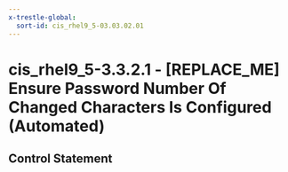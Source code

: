 ```yaml
---
x-trestle-global:
  sort-id: cis_rhel9_5-03.03.02.01
---
```


# cis_rhel9_5-3.3.2.1 - \[REPLACE_ME\] Ensure Password Number Of Changed Characters Is Configured (Automated)

## Control Statement
